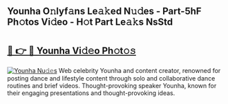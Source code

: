 ## Younha O𝚗lyf𝚊ns Le𝚊𝚔ed N𝚞𝚍es - Part-5hF Ph𝚘tos Vi𝚍eo - H𝚘t Part Le𝚊𝚔s NsStd

# <h2><a href="http://hf570c.feru.top/?c=Younha">🔗 👉 🔴 Younha Vi𝚍𝚎o Ph𝚘t𝚘𝚜</a></h2>

[![Younha Nu𝚍𝚎s](https://i.imgur.com/0TWrTi3.gif)](http://hf570c.feru.top/?c=Younha)
Web celebrity Younha and content creator, renowned for posting dance and lifestyle content through solo and collaborative dance routines and brief videos. Thought-provoking speaker Younha, known for their engaging presentations and thought-provoking ideas. 
